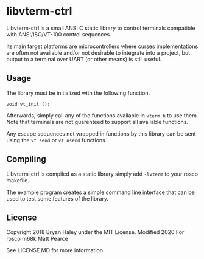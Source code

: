 # libvterm-ctrl

Libvterm-ctrl is a small ANSI C static library to control terminals compatible with ANSI/ISO/VT-100 control sequences.

Its main target platforms are microcontrollers where curses implementations are often not available and/or not desirable to integrate into a project, but output to a terminal over UART (or other means) is still useful.

## Usage

The library must be initialized with the following function.

```void vt_init ();```

Afterwards, simply call any of the functions available in `vterm.h` to use them. Note that terminals are not guarenteed to support all available functions.

Any escape sequences not wrapped in functions by this library can be sent using the `vt_send` or `vt_nsend` functions.

## Compiling

Libvterm-ctrl is compiled as a static library simply add `-lvterm` to your rosco makefile. 

The example program creates a simple command line interface that can be used to test some features of the library.

## License

Copyright 2018 Bryan Haley under the MIT License. 
Modified 2020 For rosco m68k Matt Pearce

See LICENSE.MD for more information.